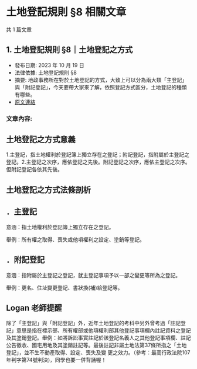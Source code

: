 # 土地登記規則 §8 相關文章

共 1 篇文章

## 1. 土地登記規則 §8｜土地登記之方式

- 發布日期: 2023 年 10 月 19 日
- 法律依據: 土地登記規則 §8
- 摘要: 地政事務所在對於土地登記的方式，大致上可以分為兩大類「主登記」與「附記登記」，今天要帶大家來了解，依照登記方式區分，土地登記的種類有哪些。
- [原文連結](https://www.jasper-realestate.com/%e5%9c%9f%e5%9c%b0%e7%99%bb%e8%a8%98%e8%a6%8f%e5%89%87-8%e5%9c%9f%e5%9c%b0-%e7%99%bb%e8%a8%98-%e4%b9%8b%e6%96%b9%e5%bc%8f/)

### 文章內容:

## 土地登記之方式意義

1.主登記，指土地權利於登記簿上獨立存在之登記；附記登記，指附屬於主登記之登記。2.主登記之次序，應依登記之先後。附記登記之次序，應依主登記之次序。但附記登記各依其先後。

## 土地登記之方式法條剖析

## ．主登記

意涵：指土地權利於登記簿上獨立存在之登記。

舉例：所有權之取得、喪失或他項權利之設定、塗銷等登記。

## ．附記登記

意涵：指附屬於主登記之登記，就主登記事項予以一部之變更等所為之登記。

舉例：更名、住址變更登記、書狀換(補)給登記等。

## Logan 老師提醒

除了「主登記」與「附記登記」外，近年土地登記的考科中另外曾考過「註記登記」意思是指在標示部、所有權部或他項權利部其他登記事項欄內註記資料之登記及其塗銷登記。舉例：如將訴訟事實註記於該登記名義人之其他登記事項欄、註記公告徵收、國宅用地及其塗銷註記等。最後註記非屬土地法第37條所指之「土地登記」，並不生不動產取得、設定、喪失及變 更之效力。（參考：最高行政法院107年判字第74號判決)，同學也要一併背誦喔！